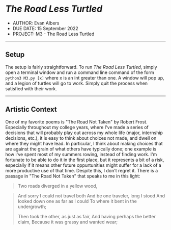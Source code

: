 # *The Road Less Turtled*

* AUTHOR: Evan Albers
* DUE DATE: 15 September 2022
* PROJECT: M3 - The Road Less Turtled

****

## Setup
The setup is fairly straightforward. To run *The Road Less Turtled*, simply open a terminal window and run a command line command of the form `python3 M3.py [x]` where x is an int greater than one. A window will pop up, and a legion of turtles will go to work. Simply quit the process when satisfied with their work.  

***

## Artistic Context
One of my favorite poems is "The Road Not Taken" by Robert Frost. Especially throughout my college years, where I've made a series of decisions that will probably play out across my whole life (major, internship decisions, etc.), it is easy to think about choices not made,
and dwell on where they might have lead. In particular, I think about making choices that are against the grain of what others have typically done; one example is how I've spent most of my summers rowing, instead of finding work. I'm fortunate to be able to do it in the first place, but it represents a bit of a risk, especially if it means other future oppurtunities might suffer for a lack of a more productive use of that time. Despite this, I don't regret it. There is a passage in "The Road Not Taken" that speaks to me in this light:

> Two roads diverged in a yellow wood,  

> And sorry I could not travel both
> And be one traveler, long I stood
> And looked down one as far as I could
> To where it bent in the undergrowth;
>
>Then took the other, as just as fair,
>And having perhaps the better claim,
>Because it was grassy and wanted wear;

